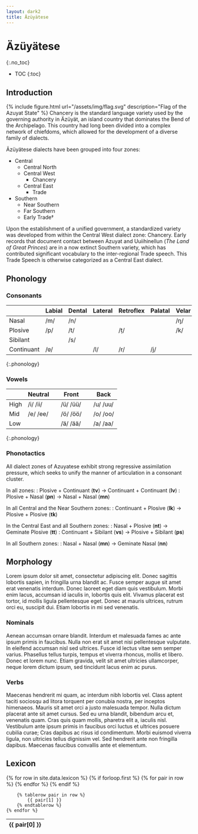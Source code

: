 ```yaml
---
layout: dark2
title: Äzüyätese
---
```


# Äzüyätese
{:.no_toc}

* TOC
{:toc}

## Introduction

{% include figure.html url="/assets/img/flag.svg" description="Flag of the Azuyat State" %}
Chancery is the standard language variety used by the governing authority in Äzüyät, an island country that dominates the Bend of the Archipelago. This country had long been divided into a complex network of chiefdoms, which allowed for the development of a diverse family of dialects.

Äzüyätese dialects have been grouped into four zones:
- Central
	- Central North
	- Central West
		- Chancery
	- Central East
		- Trade
- Southern
	- Near Southern
	- Far Southern
	- Early Trade†

Upon the establishment of a unified government, a standardized variety was developed from within the Central West dialect zone: Chancery. Early records that document contact between Azuyat and Uuiihinellun (*The Land of Great Princes*) are in a now extinct Southern variety, which has contributed significant vocabulary to the inter-regional Trade speech. This Trade Speech is otherwise categorized as a Central East dialect.

## Phonology

### Consonants

|            | Labial   | Dental  | Lateral | Retroflex | Palatal | Velar | Uvular |
|------------|----------|---------|---------|-----------|---------|-------|--------|
| Nasal      | /m/      | /n/     |         |           |         | /ŋ/   |        |
| Plosive    | /p/      | /t/     |         | /ṭ/       |         | /k/   | /q/    |
| Sibilant   |          | /s/     |         |           |         |       |        |
| Continuant | /ʋ/      |         | /l/     | /r/       | /j/     |       | /ʀ/    |
{:.phonology}

### Vowels

|      | Neutral  |   | Front    |   | Back     |
|------|----------|---|----------|---|----------|
| High | /i/ /ii/ |   | /ü/ /üü/ |   | /u/ /uu/ |
| Mid  | /e/ /ee/ |   | /ö/ /öö/ |   | /o/ /oo/ |
| Low  |          |   | /ä/ /ää/ |   | /a/ /aa/ |
{:.phonology}

### Phonotactics

All dialect zones of Azuyatese exhibit strong regressive assimilation pressure, which seeks to unify the manner of articulation in a consonant cluster.

In all zones:
: Plosive + Continuant (**tv**) &rarr; Continuant + Continuant (**lv**)
: Plosive + Nasal (**pn**) &rarr; Nasal + Nasal (**mn**)

In all Central and the Near Southern zones:
: Continuant + Plosive (**lk**) &rarr; Plosive + Plosive (**tk**)

In the Central East and all Southern zones:
: Nasal + Plosive (**nt**) &rarr; Geminate Plosive (**tt**)
: Continuant + Sibilant (**vs**) &rarr; Plosive + Sibilant (**ps**)

In all Southern zones:
: Nasal + Nasal (**mn**) &rarr; Geminate Nasal (**nn**)

## Morphology

Lorem ipsum dolor sit amet, consectetur adipiscing elit. Donec sagittis lobortis sapien, in fringilla urna blandit ac. Fusce semper augue sit amet erat venenatis interdum. Donec laoreet eget diam quis vestibulum. Morbi enim lacus, accumsan id iaculis in, lobortis quis elit. Vivamus placerat est tortor, id mollis ligula pellentesque eget. Donec at mauris ultrices, rutrum orci eu, suscipit dui. Etiam lobortis in mi sed venenatis.

### Nominals

Aenean accumsan ornare blandit. Interdum et malesuada fames ac ante ipsum primis in faucibus. Nulla non erat sit amet nisi pellentesque vulputate. In eleifend accumsan nisl sed ultrices. Fusce id lectus vitae sem semper varius. Phasellus tellus turpis, tempus et viverra rhoncus, mollis et libero. Donec et lorem nunc. Etiam gravida, velit sit amet ultricies ullamcorper, neque lorem dictum ipsum, sed tincidunt lacus enim ac purus. 

### Verbs

Maecenas hendrerit mi quam, ac interdum nibh lobortis vel. Class aptent taciti sociosqu ad litora torquent per conubia nostra, per inceptos himenaeos. Mauris sit amet orci a justo malesuada tempor. Nulla dictum placerat ante sit amet cursus. Sed eu urna blandit, bibendum arcu et, venenatis quam. Cras quis quam mollis, pharetra elit a, iaculis nisl. Vestibulum ante ipsum primis in faucibus orci luctus et ultrices posuere cubilia curae; Cras dapibus ac risus id condimentum. Morbi euismod viverra ligula, non ultricies tellus dignissim vel. Sed hendrerit ante non fringilla dapibus. Maecenas faucibus convallis ante et elementum. 

## Lexicon

<table class="sortable">
	{% for row in site.data.lexicon %}
		{% if forloop.first %}
		<thead>
			<tr>
				{% for pair in row %}
				<th>{{ pair[0] }}</th>
				{% endfor %}
			</tr>
		</thead>
		{% endif %}
		
		{% tablerow pair in row %}
			{{ pair[1] }}
		{% endtablerow %}
	{% endfor %}
</table>

<script>
	$('.sortable').tablesort();
</script>
